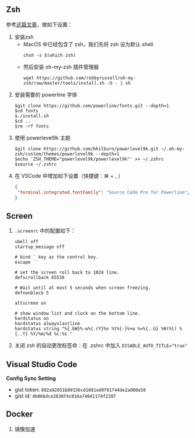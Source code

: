## Zsh

参考[这篇文章](https://www.jazz321254.com/visual-studio-code-zsh/)，做如下设置：

1. 安装zsh
   * MacOS 中已经包含了 zsh，我们先将 zsh 设为默认 shell
     ```shell
     chsh -s $(which zsh)
     ```
   * 然后安装 oh-my-zsh 插件管理器
     ```shell
     wget https://github.com/robbyrussell/oh-my-zsh/raw/master/tools/install.sh -O - | sh
     ```
2. 安装需要的 powerline 字体
   ```shell
   $git clone https://github.com/powerline/fonts.git --depth=1
   $cd fonts
   $./install.sh
   $cd ..
   $rm -rf fonts  
   ```
3. 使用 powerlevel9k 主题
   ```shell
   $git clone https://github.com/bhilburn/powerlevel9k.git ~/.oh-my-zsh/custom/themes/powerlevel9k --depth=1
   $echo 'ZSH_THEME="powerlevel9k/powerlevel9k"' >> ~/.zshrc
   $source ~/.zshrc
   ```
4. 在 VSCode 中增加如下设置（快捷键：⌘ + , ）
   ```json
   {
    "terminal.integrated.fontFamily": "Source Code Pro for Powerline",
   }
   ```

## Screen

1. `.screenrc` 中的配置如下：
   ```shell
   vbell off
   startup_message off

   # bind ` key as the control key.
   escape ``

   # set the screen roll back to 1024 line.
   defscrollback 65536

   # Wait until at most 5 seconds when screen freezing.
   defnonblock 5

   altscreen on

   # show window list and clock on the bottom line.
   hardstatus on
   hardstatus alwayslastline
   hardstatus string "%{.bW}%-w%{.rY}%n %t%{-}%+w %=%{..G} %H(%l) %{..Y} %Y/%m/%d %c:%s "
   ```
2. 关闭 zsh 的自动更改标签命：在 .zshrc 中加入 `DISABLE_AUTO_TITLE="true"`

## Visual Studio Code

**Config Sync Setting**

* gist token: `092a92051b09156cd1681ed0f91f44de2a000e58`
* gist id: `4b068dce2830f4c016a74041174f2207`

## Docker

1. 镜像加速
